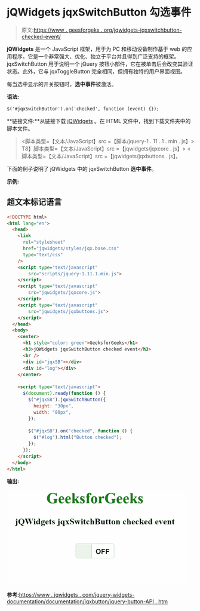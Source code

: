 # jQWidgets jqxSwitchButton 勾选事件

> 原文:[https://www . geesforgeks . org/jqwidgets-jqxswitchbutton-checked-event/](https://www.geeksforgeeks.org/jqwidgets-jqxswitchbutton-checked-event/)

**jQWidgets** 是一个 JavaScript 框架，用于为 PC 和移动设备制作基于 web 的应用程序。它是一个非常强大、优化、独立于平台并且得到广泛支持的框架。jqxSwitchButton 用于说明一个 jQuery 按钮小部件，它在被单击后会改变其验证状态。此外，它与 jqxToggleButton 完全相同，但拥有独特的用户界面视图。

每当选中显示的开关按钮时，**选中事件**被激活。

**语法:**

```html
$('#jqxSwitchButton').on('checked', function (event) {});  
```

**链接文件:**从链接下载 [jQWidgets](https://www.jqwidgets.com/download/) 。在 HTML 文件中，找到下载文件夹中的脚本文件。

> <link rel="”stylesheet”" href="”jqwidgets/styles/jqx.base.css”" type="”text/css”">
> <脚本类型=【文本/JavaScript】src =【脚本/jquery-1 . 11 . 1 . min . js】></脚本>
> T8】脚本类型=【文本/JavaScript】src =【jqwidgets/jqxcore . js】></脚本>
> <脚本类型=【文本/JavaScript】src =【jqwidgets/jqxbuttons . js】。

下面的例子说明了 jQWidgets 中的 jqxSwitchButton **选中事件**。

**示例:**

## 超文本标记语言

```html
<!DOCTYPE html>
<html lang="en">
  <head>
    <link
      rel="stylesheet"
      href="jqwidgets/styles/jqx.base.css"
      type="text/css"
    />
    <script type="text/javascript" 
        src="scripts/jquery-1.11.1.min.js">
    </script>
    <script type="text/javascript" 
        src="jqwidgets/jqxcore.js">
    </script>
    <script type="text/javascript" 
        src="jqwidgets/jqxbuttons.js">
    </script>
  </head>
  <body>
    <center>
      <h1 style="color: green">GeeksforGeeks</h1>
      <h3>jQWidgets jqxSwitchButton checked event</h3>
      <br />
      <div id="jqxSB"></div>
      <div id="log"></div>
    </center>

    <script type="text/javascript">
      $(document).ready(function () {
        $("#jqxSB").jqxSwitchButton({
          height: "30px",
          width: "80px",
        });

        $("#jqxSB").on("checked", function () {
          $("#log").html("Button checked");
        });
      });
    </script>
  </body>
</html>
```

**输出:**

![](img/2ee3aa400b6be4a9e5ba59d83691107b.png)

**参考:**[https://www . jqwidgets . com/jquery-widgets-documentation/documentation/jqxbutton/jquery-button-API . htm](https://www.jqwidgets.com/jquery-widgets-documentation/documentation/jqxbutton/jquery-button-api.htm)